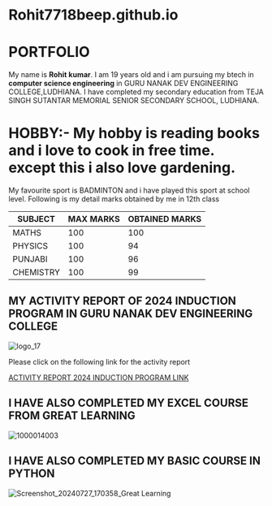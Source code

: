 # Rohit7718beep.github.io
# PORTFOLIO 
My name is **Rohit kumar**. I am 19 years old and i am pursuing my btech in **computer science engineering** in GURU NANAK DEV ENGINEERING COLLEGE,LUDHIANA. I have completed my secondary education from TEJA SINGH SUTANTAR MEMORIAL SENIOR SECONDARY SCHOOL, LUDHIANA. 

# HOBBY:- My hobby is reading books and i love to cook in free time. except this i also love gardening.
My favourite sport is BADMINTON and i have played this sport at school level.
Following is my detail marks obtained by me in 12th class

|SUBJECT  |  MAX MARKS| OBTAINED MARKS|
--------  | ----------| --------------|
|MATHS    |  100      |  100          |
|PHYSICS  |  100      |  94           |          |ENGLISH  |  100      |  98           |
|PUNJABI  |  100      |  96           |
|CHEMISTRY|  100      |  99           |

## MY ACTIVITY REPORT OF 2024 INDUCTION PROGRAM IN GURU NANAK DEV ENGINEERING COLLEGE

![logo_17](https://github.com/user-attachments/assets/515403fe-1d49-4ad1-9b3f-008cc5784a7d)

Please click on the following link for the activity report

[ACTIVITY REPORT 2024 INDUCTION PROGRAM LINK](https://rohit7718beep.github.io/Rohit77188beep.github.io/)




## I HAVE ALSO COMPLETED MY EXCEL COURSE FROM GREAT LEARNING 

![1000014003](https://github.com/user-attachments/assets/9220aa90-45fb-46df-b84f-d95896f6392f)

## I HAVE ALSO COMPLETED MY BASIC COURSE IN PYTHON

![Screenshot_20240727_170358_Great Learning](https://github.com/user-attachments/assets/47adeb48-9307-4113-be9e-980724bccdb3)






